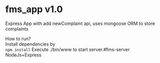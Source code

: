 # fms_app v1.0

Express App with add newComplaint api, uses mongoose ORM to store complaints <br />

How to run?<br />
Install dependencies by <br />
    ```
    npm install
    ```
Execute ./bin/www to start server.#fms-server NodeJs+Express
